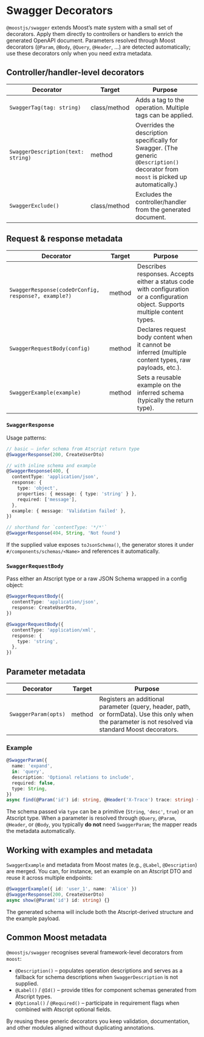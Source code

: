 # Swagger Decorators

`@moostjs/swagger` extends Moost’s mate system with a small set of decorators. Apply them directly to controllers or handlers to enrich the generated OpenAPI document. Parameters resolved through Moost decorators (`@Param`, `@Body`, `@Query`, `@Header`, …) are detected automatically; use these decorators only when you need extra metadata.

## Controller/handler-level decorators

| Decorator | Target | Purpose |
| --- | --- | --- |
| `SwaggerTag(tag: string)` | class/method | Adds a tag to the operation. Multiple tags can be applied. |
| `SwaggerDescription(text: string)` | method | Overrides the description specifically for Swagger. (The generic `@Description()` decorator from `moost` is picked up automatically.) |
| `SwaggerExclude()` | class/method | Excludes the controller/handler from the generated document. |

## Request & response metadata

| Decorator | Target | Purpose |
| --- | --- | --- |
| `SwaggerResponse(codeOrConfig, response?, example?)` | method | Describes responses. Accepts either a status code with configuration or a configuration object. Supports multiple content types. |
| `SwaggerRequestBody(config)` | method | Declares request body content when it cannot be inferred (multiple content types, raw payloads, etc.). |
| `SwaggerExample(example)` | method | Sets a reusable example on the inferred schema (typically the return type). |

### `SwaggerResponse`

Usage patterns:

```ts
// basic – infer schema from Atscript return type
@SwaggerResponse(200, CreateUserDto)

// with inline schema and example
@SwaggerResponse(400, {
  contentType: 'application/json',
  response: {
    type: 'object',
    properties: { message: { type: 'string' } },
    required: ['message'],
  },
  example: { message: 'Validation failed' },
})

// shorthand for `contentType: '*/*'`
@SwaggerResponse(404, String, 'Not found')
```

If the supplied value exposes `toJsonSchema()`, the generator stores it under `#/components/schemas/<Name>` and references it automatically.

### `SwaggerRequestBody`

Pass either an Atscript type or a raw JSON Schema wrapped in a config object:

```ts
@SwaggerRequestBody({
  contentType: 'application/json',
  response: CreateUserDto,
})

@SwaggerRequestBody({
  contentType: 'application/xml',
  response: {
    type: 'string',
  },
})
```

## Parameter metadata

| Decorator | Target | Purpose |
| --- | --- | --- |
| `SwaggerParam(opts)` | method | Registers an additional parameter (query, header, path, or formData). Use this only when the parameter is not resolved via standard Moost decorators. |

### Example

```ts
@SwaggerParam({
  name: 'expand',
  in: 'query',
  description: 'Optional relations to include',
  required: false,
  type: String,
})
async find(@Param('id') id: string, @Header('X-Trace') trace: string) {}
```

The schema passed via `type` can be a primitive (`String`, `'desc'`, `true`) or an Atscript type. When a parameter is resolved through `@Query`, `@Param`, `@Header`, or `@Body`, you typically **do not** need `SwaggerParam`; the mapper reads the metadata automatically.

## Working with examples and metadata

`SwaggerExample` and metadata from Moost mates (e.g., `@Label`, `@Description`) are merged. You can, for instance, set an example on an Atscript DTO and reuse it across multiple endpoints:

```ts
@SwaggerExample({ id: 'user_1', name: 'Alice' })
@SwaggerResponse(200, CreateUserDto)
async show(@Param('id') id: string) {}
```

The generated schema will include both the Atscript-derived structure and the example payload.

## Common Moost metadata

`@moostjs/swagger` recognises several framework-level decorators from `moost`:

- `@Description()` – populates operation descriptions and serves as a fallback for schema descriptions when `SwaggerDescription` is not supplied.
- `@Label()` / `@Id()` – provide titles for component schemas generated from Atscript types.
- `@Optional()` / `@Required()` – participate in requirement flags when combined with Atscript optional fields.

By reusing these generic decorators you keep validation, documentation, and other modules aligned without duplicating annotations.

